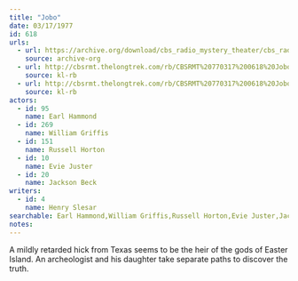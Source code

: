 ```yaml
---
title: "Jobo"
date: 03/17/1977
id: 618
urls: 
  - url: https://archive.org/download/cbs_radio_mystery_theater/cbs_radio_mystery_theater-0601-0650.zip/cbs_radio_mystery_theater-0601-0650%2Fcbsrmt_0618_jobo.mp3
    source: archive-org
  - url: http://cbsrmt.thelongtrek.com/rb/CBSRMT%20770317%200618%20Jobo_writ%20am_noise_recorded%207_23_77.mp3
    source: kl-rb
  - url: http://cbsrmt.thelongtrek.com/rb/CBSRMT%20770317%200618%20Jobo_wbbm_rb.mp3
    source: kl-rb
actors:  
  - id: 95
    name: Earl Hammond  
  - id: 269
    name: William Griffis  
  - id: 151
    name: Russell Horton  
  - id: 10
    name: Evie Juster  
  - id: 20
    name: Jackson Beck
writers:  
  - id: 4
    name: Henry Slesar
searchable: Earl Hammond,William Griffis,Russell Horton,Evie Juster,Jackson Beck Henry Slesar
notes:  
---
```

A mildly retarded hick from Texas seems to be the heir of the gods of Easter Island. An archeologist and his daughter take separate paths to discover the truth.